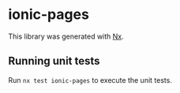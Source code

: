 # ionic-pages

This library was generated with [Nx](https://nx.dev).

## Running unit tests

Run `nx test ionic-pages` to execute the unit tests.
